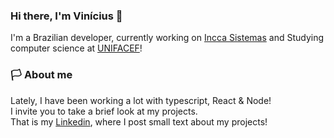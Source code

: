 ### Hi there, I'm Vinícius 👋

I'm a Brazilian developer, currently working on [Incca Sistemas](https://incca.com.br/)
and Studying computer science at [UNIFACEF](https://www.unifacef.com.br/)!

### 🏳️ About me

Lately, I have been working a lot with typescript, React & Node! <br/>
I invite you to take a brief look at my projects. <br/>
That is my  [Linkedin](https://www.linkedin.com/in/vin%C3%ADciuscrisol/), where I post small text about my projects!
